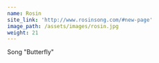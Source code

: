 ```yaml
---
name: Rosin
site_link: 'http://www.rosinsong.com/#new-page'
image_path: /assets/images/rosin.jpg
weight: 21
---
```



Song "Butterfly"